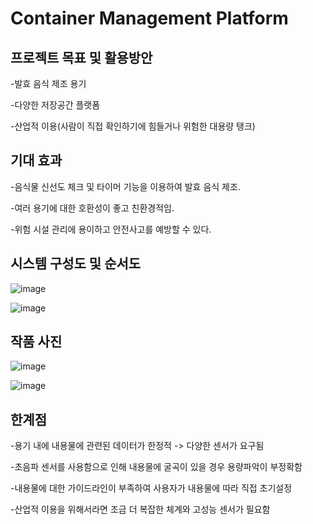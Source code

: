 # Container Management Platform

## 프로젝트 목표 및 활용방안

-발효 음식 제조 용기

-다양한 저장공간 플랫폼

-산업적 이용(사람이 직접 확인하기에 힘들거나 위험한 대용량 탱크)

## 기대 효과

-음식물 신선도 체크 및 타이머 기능을 이용하여 발효 음식 제조.

-여러 용기에 대한 호환성이 좋고 친환경적임.

-위험 시설 관리에 용이하고 안전사고를 예방할 수 있다.

## 시스템 구성도 및 순서도

![image](https://user-images.githubusercontent.com/124149731/236663358-9db85087-7bcc-4570-b5de-607cedadf543.png)

![image](https://user-images.githubusercontent.com/124149731/236663384-f90d81d5-a9a2-4f7e-b4a9-6c20f9774a1f.png)

## 작품 사진

![image](https://user-images.githubusercontent.com/124149731/236663390-04a81154-a4ae-41e9-9299-3e13e3b28492.png)

![image](https://user-images.githubusercontent.com/124149731/236663395-2254744e-a809-4ee7-808f-7601c3444ed6.png)

## 한계점

-용기 내에 내용물에 관련된 데이터가 한정적 -> 다양한 센서가 요구됨

-초음파 센서를 사용함으로 인해 내용물에 굴곡이 있을 경우 용량파악이 부정확함

-내용물에 대한 가이드라인이 부족하여 사용자가 내용물에 따라 직접 초기설정

-산업적 이용을 위해서라면 조금 더 복잡한 체계와 고성능 센서가 필요함

